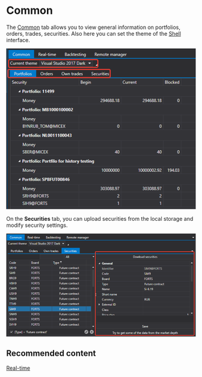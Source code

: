 # Common

The [Common]() tab allows you to view general information on portfolios, orders, trades, securities. Also here you can set the theme of the [Shell](../../shell.md) interface.

![Shell Common 00](../../../images/shell_common_00.png)

On the **Securities** tab, you can upload securities from the local storage and modify security settings.

![Shell Common 01](../../../images/shell_common_01.png)

## Recommended content

[Real\-time](real_time.md)
